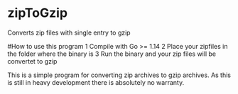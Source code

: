 # zipToGzip
Converts zip files with single entry to gzip

#How to use this program
1 Compile with Go >= 1.14
2 Place your zipfiles in the folder where the binary is
3 Run the binary and your zip files will be convertet to gzip


This is a simple program for converting zip archives to gzip archives.
As this is still in heavy development there is absolutely no warranty.

